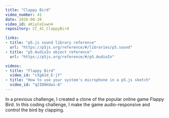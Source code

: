 ```yaml
---
title: "Clappy Bird"
video_number: 41
date: 2016-08-20
video_id: aKiyCeIuwn4
repository: CC_41_ClappyBird

links:
- title: "p5.js sound library reference"
  url: "https://p5js.org/reference/#/libraries/p5.sound"
- title: "p5.AudioIn object reference"
  url: "https://p5js.org/reference/#/p5.AudioIn"

videos:
- title: "Flappy Bird"
  video_id: "cXgA1d_E-jY"
- title: "How to use your system's microphone in a p5.js sketch"
  video_id: "q2IDNkUws-A"
---
```


In a previous challenge, I created a clone of the popular online game Flappy Bird. In this coding challenge, I make the game audio-responsive and control the bird by clapping.